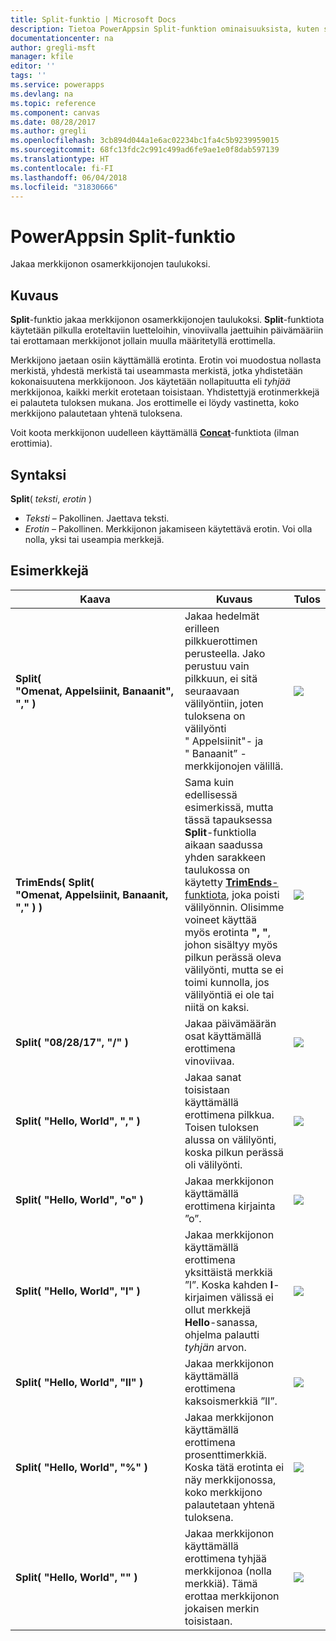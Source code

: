 ```yaml
---
title: Split-funktio | Microsoft Docs
description: Tietoa PowerAppsin Split-funktion ominaisuuksista, kuten syntaksista, sekä joitakin esimerkkejä
documentationcenter: na
author: gregli-msft
manager: kfile
editor: ''
tags: ''
ms.service: powerapps
ms.devlang: na
ms.topic: reference
ms.component: canvas
ms.date: 08/28/2017
ms.author: gregli
ms.openlocfilehash: 3cb894d044a1e6ac02234bc1fa4c5b9239959015
ms.sourcegitcommit: 68fc13fdc2c991c499ad6fe9ae1e0f8dab597139
ms.translationtype: HT
ms.contentlocale: fi-FI
ms.lasthandoff: 06/04/2018
ms.locfileid: "31830666"
---
```

# <a name="split-function-in-powerapps"></a>PowerAppsin Split-funktio
Jakaa merkkijonon osamerkkijonojen taulukoksi.

## <a name="description"></a>Kuvaus
**Split**-funktio jakaa merkkijonon osamerkkijonojen taulukoksi.  **Split**-funktiota käytetään pilkulla eroteltaviin luetteloihin, vinoviivalla jaettuihin päivämääriin tai erottamaan merkkijonot jollain muulla määritetyllä erottimella.  

Merkkijono jaetaan osiin käyttämällä erotinta.  Erotin voi muodostua nollasta merkistä, yhdestä merkistä tai useammasta merkistä, jotka yhdistetään kokonaisuutena merkkijonoon.  Jos käytetään nollapituutta eli *tyhjää* merkkijonoa, kaikki merkit erotetaan toisistaan.  Yhdistettyjä erotinmerkkejä ei palauteta tuloksen mukana.  Jos erottimelle ei löydy vastinetta, koko merkkijono palautetaan yhtenä tuloksena.

Voit koota merkkijonon uudelleen käyttämällä **[Concat](function-concatenate.md)**-funktiota (ilman erottimia).  

## <a name="syntax"></a>Syntaksi
**Split**( *teksti*, *erotin* )

* *Teksti* – Pakollinen.  Jaettava teksti.
* *Erotin* – Pakollinen.  Merkkijonon jakamiseen käytettävä erotin.  Voi olla nolla, yksi tai useampia merkkejä.

## <a name="examples"></a>Esimerkkejä
| Kaava | Kuvaus | Tulos |
| --- | --- | --- |
| **Split( "Omenat,&nbsp;Appelsiinit,&nbsp;Banaanit", "," )** |Jakaa hedelmät erilleen pilkkuerottimen perusteella.  Jako perustuu vain pilkkuun, ei sitä seuraavaan välilyöntiin, joten tuloksena on välilyönti "&nbsp;Appelsiinit"- ja "&nbsp;Banaanit” -merkkijonojen välillä. |<style> img { max-width: none; } </style> ![](media/function-split/fruit1.png) |
| **TrimEnds( Split( "Omenat,&nbsp;Appelsiinit,&nbsp;Banaanit, "," ) )** |Sama kuin edellisessä esimerkissä, mutta tässä tapauksessa **Split**-funktiolla aikaan saadussa yhden sarakkeen taulukossa on käytetty [**TrimEnds**-funktiota](function-trim.md), joka poisti välilyönnin. Olisimme voineet käyttää myös erotinta **",&nbsp;"**, johon sisältyy myös pilkun perässä oleva välilyönti, mutta se ei toimi kunnolla, jos välilyöntiä ei ole tai niitä on kaksi. |<style> img { max-width: none; } </style> ![](media/function-split/fruit2.png) |
| **Split( "08/28/17", "/" )** |Jakaa päivämäärän osat käyttämällä erottimena vinoviivaa. |<style> img { max-width: none } </style> ![](media/function-split/date.png) |
| **Split( "Hello,&nbsp;World", "," )** |Jakaa sanat toisistaan käyttämällä erottimena pilkkua.  Toisen tuloksen alussa on välilyönti, koska pilkun perässä oli välilyönti. |<style> img { max-width: none; } </style> ![](media/function-split/comma.png) |
| **Split( "Hello,&nbsp;World", "o" )** |Jakaa merkkijonon käyttämällä erottimena kirjainta ”o”. |<style> img { max-width: none; } </style> ![](media/function-split/o.png) |
| **Split( "Hello,&nbsp;World", "l" )** |Jakaa merkkijonon käyttämällä erottimena yksittäistä merkkiä ”l”. Koska kahden **l**-kirjaimen välissä ei ollut merkkejä **Hello**-sanassa, ohjelma palautti *tyhjän* arvon. |<style> img { max-width: none; } </style> ![](media/function-split/l.png) |
| **Split( "Hello,&nbsp;World", "ll" )** |Jakaa merkkijonon käyttämällä erottimena kaksoismerkkiä ”lI”. |<style> img { max-width: none; } </style> ![](media/function-split/ll.png) |
| **Split( "Hello,&nbsp;World", "%" )** |Jakaa merkkijonon käyttämällä erottimena prosenttimerkkiä. Koska tätä erotinta ei näy merkkijonossa, koko merkkijono palautetaan yhtenä tuloksena. |<style> img { max-width: none; } </style> ![](media/function-split/percent.png) |
| **Split( "Hello,&nbsp;World", "" )** |Jakaa merkkijonon käyttämällä erottimena tyhjää merkkijonoa (nolla merkkiä). Tämä erottaa merkkijonon jokaisen merkin toisistaan. |<style> img { max-width: none; } </style> ![](media/function-split/none.png) |

